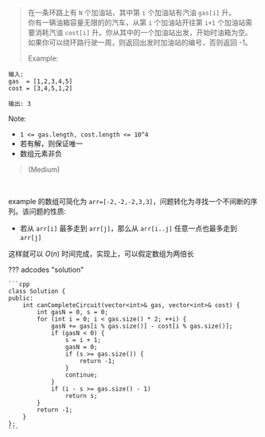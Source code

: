 <!-- prettier-ignore-start -->

> 在一条环路上有 `N` 个加油站，其中第 `i` 个加油站有汽油 `gas[i]` 升。 <br>
> 你有一辆油箱容量无限的的汽车，从第 `i` 个加油站开往第 `i+1` 个加油站需要消耗汽油 `cost[i]` 升。你从其中的一个加油站出发，开始时油箱为空。<br>
> 如果你可以绕环路行驶一周，则返回出发时加油站的编号，否则返回 -1。<br>
>
>   Example:
```
输入: 
gas  = [1,2,3,4,5]
cost = [3,4,5,1,2]

输出: 3
```
Note:
>
- `1 <= gas.length, cost.length <= 10^4`
- 若有解，则保证唯一
- 数组元素非负
>
> (Medium)

<!-- prettier-ignore-end -->

<br>

example 的数组可简化为 `arr=[-2,-2,-2,3,3]`，问题转化为寻找一个不间断的序列。该问题的性质:

-   若从 `arr[i]` 最多走到 `arr[j]`，那么从 `arr[i..j]` 任意一点也最多走到 `arr[j]`

这样就可以 $O(n)$ 时间完成，实现上，可以假定数组为两倍长

??? adcodes "solution"

    ```cpp
    class Solution {
    public:
        int canCompleteCircuit(vector<int>& gas, vector<int>& cost) {
            int gasN = 0, s = 0;
            for (int i = 0; i < gas.size() * 2; ++i) {
                gasN += gas[i % gas.size()] - cost[i % gas.size()];
                if (gasN < 0) {
                    s = i + 1;
                    gasN = 0;
                    if (s >= gas.size()) {
                        return -1;
                    }
                    continue;
                }
                if (i - s >= gas.size() - 1)
                    return s;
            }
            return -1;
        }
    };
    ```
